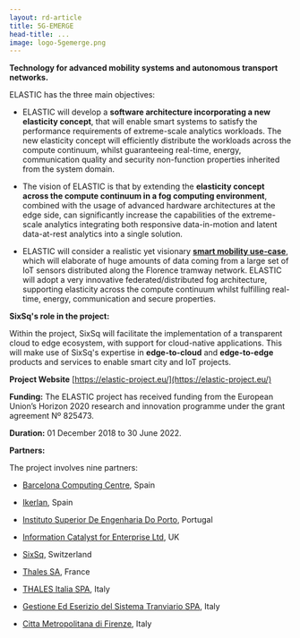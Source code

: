 ```yaml
---
layout: rd-article
title: 5G-EMERGE
head-title: ... 
image: logo-5gemerge.png
---
```


**Technology for advanced mobility systems and autonomous transport networks.**
	
ELASTIC has the three main objectives:

- ELASTIC will develop a **software architecture incorporating a new elasticity concept**, that will enable smart systems to satisfy the performance requirements of extreme-scale analytics workloads. The new elasticity concept will efficiently distribute the workloads across the compute continuum, whilst guaranteeing real-time, energy, communication quality and security non-function properties inherited from the system domain.
 
- The vision of ELASTIC is that by extending the **elasticity concept across the compute continuum in a fog computing environment**, combined with the usage of advanced hardware architectures at the edge side, can significantly increase the capabilities of the extreme-scale analytics integrating both responsive data-in-motion and latent data-at-rest analytics into a single solution.
 
- ELASTIC will consider a realistic yet visionary **[smart mobility use-case](https://elastic-project.eu/use-case)**, which will elaborate of huge amounts of data coming from a large set of IoT sensors distributed along the Florence tramway network. ELASTIC will adopt a very innovative federated/distributed fog architecture, supporting elasticity across the compute continuum whilst fulfilling real-time, energy, communication and secure properties.


**SixSq's role in the project:** 

Within the project, SixSq will facilitate the implementation of a transparent cloud to edge ecosystem, with support for cloud-native applications. This will make use of SixSq's expertise in **edge-to-cloud** and **edge-to-edge** products and services to enable smart city and IoT projects.

**Project Website** [https://elastic-project.eu/](https://elastic-project.eu/)

**Funding:** The ELASTIC project has received funding from the European Union’s Horizon 2020 research and innovation programme under the grant agreement Nº 825473.

**Duration:** 01 December 2018 to 30 June 2022.

**Partners:** 

The project involves nine partners:

- [Barcelona Computing Centre](https://www.bsc.es/), Spain

- [Ikerlan](https://www.ikerlan.es/en), Spain 

- [Instituto Superior De Engenharia Do Porto](https://www.isep.ipp.pt/), Portugal

- [Information Catalyst for Enterprise Ltd](https://informationcatalyst.com/), UK

- [SixSq](https://sixsq.com/), Switzerland

- [Thales SA](https://www.thalesgroup.com/en), France 

- [THALES Italia SPA](https://www.thalesgroup.com/en/italy), Italy

- [Gestione Ed Eserizio del Sistema Tranviario SPA](https://www.ratpdev.com/en/home), Italy

- [Citta Metropolitana di Firenze](https://www.cittametropolitana.fi.it), Italy


